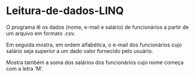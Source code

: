 # Leitura-de-dados-LINQ

O programa lê os dados (nome, e-mail e salário)
de funcionários a partir de um arquivo em formato .csv.

Em seguida mostra, em ordem alfabética, o e-mail dos
funcionários cujo salário seja superior a um dado valor
fornecido pelo usuário.

Mostra também a soma dos salários dos funcionários cujo
nome começa com a letra 'M'.
